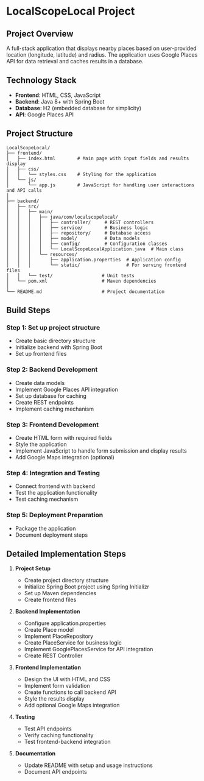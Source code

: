 # LocalScopeLocal Project

## Project Overview
A full-stack application that displays nearby places based on user-provided location (longitude, latitude) and radius. The application uses Google Places API for data retrieval and caches results in a database.

## Technology Stack
- **Frontend**: HTML, CSS, JavaScript
- **Backend**: Java 8+ with Spring Boot
- **Database**: H2 (embedded database for simplicity)
- **API**: Google Places API

## Project Structure
```
LocalScopeLocal/
├── frontend/
│   ├── index.html        # Main page with input fields and results display
│   ├── css/
│   │   └── styles.css    # Styling for the application
│   └── js/
│       └── app.js        # JavaScript for handling user interactions and API calls
│
├── backend/
│   ├── src/
│   │   ├── main/
│   │   │   ├── java/com/localscopelocal/
│   │   │   │   ├── controller/     # REST controllers
│   │   │   │   ├── service/        # Business logic
│   │   │   │   ├── repository/     # Database access
│   │   │   │   ├── model/          # Data models
│   │   │   │   ├── config/         # Configuration classes
│   │   │   │   └── LocalScopeLocalApplication.java  # Main class
│   │   │   └── resources/
│   │   │       ├── application.properties  # Application config
│   │   │       └── static/                 # For serving frontend files
│   │   └── test/                  # Unit tests
│   └── pom.xml                    # Maven dependencies
│
└── README.md                      # Project documentation
```

## Build Steps

### Step 1: Set up project structure
- Create basic directory structure
- Initialize backend with Spring Boot
- Set up frontend files

### Step 2: Backend Development
- Create data models
- Implement Google Places API integration
- Set up database for caching
- Create REST endpoints
- Implement caching mechanism

### Step 3: Frontend Development
- Create HTML form with required fields
- Style the application
- Implement JavaScript to handle form submission and display results
- Add Google Maps integration (optional)

### Step 4: Integration and Testing
- Connect frontend with backend
- Test the application functionality
- Test caching mechanism

### Step 5: Deployment Preparation
- Package the application
- Document deployment steps

## Detailed Implementation Steps

1. **Project Setup**
   - Create project directory structure
   - Initialize Spring Boot project using Spring Initializr
   - Set up Maven dependencies
   - Create frontend files

2. **Backend Implementation**
   - Configure application.properties
   - Create Place model
   - Implement PlaceRepository
   - Create PlaceService for business logic
   - Implement GooglePlacesService for API integration
   - Create REST Controller

3. **Frontend Implementation**
   - Design the UI with HTML and CSS
   - Implement form validation
   - Create functions to call backend API
   - Style the results display
   - Add optional Google Maps integration

4. **Testing**
   - Test API endpoints
   - Verify caching functionality
   - Test frontend-backend integration

5. **Documentation**
   - Update README with setup and usage instructions
   - Document API endpoints 